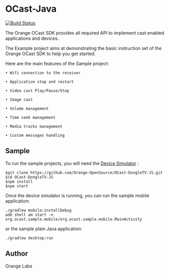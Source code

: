 # OCast-Java
[![Build Status](https://travis-ci.org/Orange-OpenSource/OCast-Java.png)](https://travis-ci.org/Orange-OpenSource/OCast-Java)

The Orange OCast SDK provides all required API to implement cast enabled applications and devices.

The Example project aims at demonstrating the basic instruction set of the Orange OCast SDK to help you get started.

Here are the main features of the Sample project:


```
• Wifi connection to the receiver

• Application stop and restart

• Video cast Play/Pause/Stop

• Image cast

• Volume management

• Time seek management

• Media tracks management

• Custom messages handling
```

## Sample

To run the sample projects, you will need the [Device Simulator](https://github.com/Orange-OpenSource/OCast-DongleTV-JS) :
```
$git clone https://github.com/Orange-OpenSource/OCast-DongleTV-JS.git
$cd OCast-DongleTV-JS
$npm install
$npm start
```
Once the device simulator is running, you can run the sample mobile application:
```
./gradlew mobile:installDebug
adb shell am start -n org.ocast.sample.mobile/org.ocast.sample.mobile.MainActivity
```
or the sample plain Java application:
```
./gradlew desktop:run
```

## Author

Orange Labs
